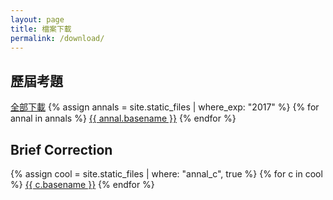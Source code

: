 ```yaml
---
layout: page
title: 檔案下載
permalink: /download/
---
```


## 歷屆考題
[全部下載](/assets/cpge_annals.zip)
{% assign annals = site.static_files | where_exp: "2017" %}
{% for annal in annals %}
  [{{ annal.basename }}]({{annal.path}})
{% endfor %}

## Brief Correction
{% assign cool = site.static_files | where: "annal_c", true %}
{% for c in cool %}
  [{{ c.basename }}]({{c.path}})
{% endfor %}
